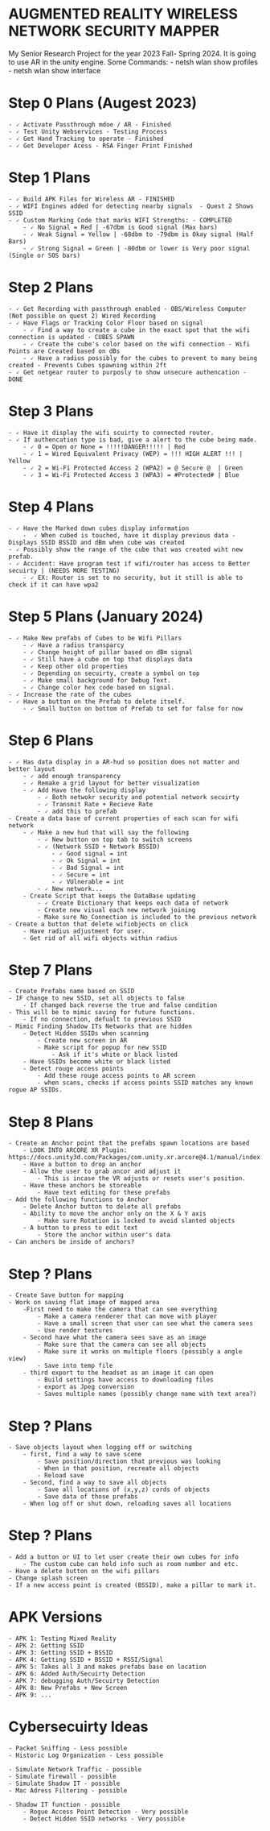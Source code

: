 # AUGMENTED REALITY WIRELESS NETWORK SECURITY MAPPER
 My Senior Research Project for the year 2023 Fall- Spring 2024. It is going to use AR in the unity engine. 
 Some Commands:
	- netsh wlan show profiles
	- netsh wlan show interface

# Step 0 Plans (Augest 2023)
	- 🗸 Activate Passthrough mdoe / AR - Finished
	- 🗸 Test Unity Webservices - Testing Process
	- 🗸 Get Hand Tracking to operate - Finished
	- 🗸 Get Developer Acess - RSA Finger Print Finished
	
# Step 1 Plans
	- 🗸 Build APK Files for Wireless AR - FINISHED
	- 🗸 WIFI Engines added for detecting nearby signals  - Quest 2 Shows SSID
	- 🗸 Custom Marking Code that marks WIFI Strengths: - COMPLETED
		- 🗸 No Signal = Red | -67dbm is Good signal (Max bars)
		- 🗸 Weak Signal = Yellow | -68dbm to -79dbm is Okay signal (Half Bars)
		- 🗸 Strong Signal = Green | -80dbm or lower is Very poor signal (Single or SOS bars)
		
# Step 2 Plans
	- 🗸 Get Recording with passthrough enabled - OBS/Wireless Computer (Not possible on quest 2) Wired Recording
	- 🗸 Have Flags or Tracking Color Floor based on signal
		- 🗸 Find a way to create a cube in the exact spot that the wifi connection is updated - CUBES SPAWN
		- 🗸 Create the cube's color based on the wifi connection - Wifi Points are Created based on dBs
		- 🗸 Have a radius possibly for the cubes to prevent to many being created - Prevents Cubes spawning within 2ft
	- 🗸 Get netgear router to purposly to show unsecure authencation - DONE

# Step 3 Plans
	- 🗸 Have it display the wifi scuirty to connected router.
	- 🗸 If authencation type is bad, give a alert to the cube being made.
		- 🗸 0 = Open or None = !!!!!DANGER!!!!! | Red
		- 🗸 1 = Wired Equivalent Privacy (WEP) = !!! HIGH ALERT !!! | Yellow
		- 🗸 2 = Wi-Fi Protected Access 2 (WPA2) = @ Secure @  | Green
		- 🗸 3 = Wi-Fi Protected Access 3 (WPA3) = #Protected# | Blue

# Step 4 Plans
	- 🗸 Have the Marked down cubes display information
		-  🗸 When cubed is touched, have it display previous data - Displays SSID BSSID and dBm when cube was created
	- 🗸 Possibly show the range of the cube that was created wiht new prefab. 
	- 🗸 Accident: Have program test if wifi/router has access to Better secuirty | (NEEDS MORE TESTING)
		- 🗸 EX: Router is set to no security, but it still is able to check if it can have wpa2

# Step 5 Plans (January 2024)
	- 🗸 Make New prefabs of Cubes to be Wifi Pillars
		- 🗸 Have a radius transparcy
		- 🗸 Change height of pillar based on dBm signal
		- 🗸 Still have a cube on top that displays data
		- 🗸 Keep other old properties
		- 🗸 Depending on secuirty, create a symbol on top
		- 🗸 Make small background for Debug Text.
		- 🗸 Change color hex code based on signal. 
	- 🗸 Increase the rate of the cubes
	- 🗸 Have a button on the Prefab to delete itself. 
		- 🗸 Small button on bottom of Prefab to set for false for now
	
	
# Step 6 Plans
	- 🗸 Has data display in a AR-hud so position does not matter and better layout
		- 🗸 add enough transparency 
		- 🗸 Remake a grid layout for better visualization
		- 🗸 Add Have the following display
			- 🗸 Both netwokr security and potential network secuirty
			- 🗸 Transmit Rate + Recieve Rate
			- 🗸 add this to prefab
	- Create a data base of current properties of each scan for wifi network
		- 🗸 Make a new hud that will say the following
			- 🗸 New button on top tab to switch screens
			- 🗸 (Network SSID + Network BSSID)
				- 🗸 Good signal = int 
				- 🗸 Ok Signal = int
				- 🗸 Bad Signal = int
				- 🗸 Secure = int
				- 🗸 VUlnerable = int
			- 🗸 New network...
		- Create Script that keeps the DataBase updating
			- 🗸 Create Dictionary that keeps each data of network
			- Create new visual each new network joining
			- Make sure No_Connection is included to the previous network
	- Create a button that delete wifiobjects on click
		- Have radius adjustment for user.
		- Get rid of all wifi objects within radius
		
# Step 7 Plans
	
	- Create Prefabs name based on SSID
	- IF change to new SSID, set all objects to false
		- If changed back reverse the true and false condition
	- This will be to mimic saving for future functions. 
		- If no connection, defualt to previous SSID
	- Mimic Finding Shadow ITs Networks that are hidden
		- Detect Hidden SSIDs when scanning
			- Create new screen in AR
			- Make script for popup for new SSID
				- Ask if it's white or black listed
		- Have SSIDs become white or black listed
		- Detect rouge access points 
			- Add these rouge access points to AR screen
			- when scans, checks if access points SSID matches any known rogue AP SSIDs.

# Step 8 Plans
	- Create an Anchor point that the prefabs spawn locations are based
		- LOOK INTO ARCORE XR Plugin: https://docs.unity3d.com/Packages/com.unity.xr.arcore@4.1/manual/index.html
		- Have a button to drop an anchor
		- Allow the user to grab ancor and adjust it 
			- This is incase the VR adjusts or resets user's position. 
		- Have these anchors be storeable
			- Have text editing for these prefabs
	- Add the following functions to Anchor
		- Delete Anchor button to delete all prefabs
		- Ability to move the anchor only on the X & Y axis
			- Make sure Rotation is locked to avoid slanted objects
		- A button to press to edit text
			- Store the anchor within user's data
	- Can anchors be inside of anchors? 
			
		
		
# Step ? Plans
	- Create Save button for mapping
	- Work on saving flat image of mapped area
		-First need to make the camera that can see everything
			- Make a camera renderer that can move with player
			- Have a small screen that user can see what the camera sees
			- Use render textures 
		- Second have what the camera sees save as an image
			- Make sure that the camera can see all objects
			- Make sure it works on multiple floors (possibly a angle view)
			- Save into temp file
		- third export to the headset as an image it can open
			- Build settings have access to downloading files
			- export as Jpeg conversion
			- Saves multiple names (possibly change name with text area?)
		
# Step ? Plans
	- Save objects layout when logging off or switching
		- first, find a way to save scene
			- Save position/direction that previous was looking
			- When in that position, recreate all objects
			- Reload save
		- Second, find a way to save all objects
			- Save all locations of (x,y,z) cords of objects
			- Save data of those prefabs 
		- When log off or shut down, reloading saves all locations 

# Step ? Plans
	- Add a button or UI to let user create their own cubes for info
		- The custom cube can hold info such as room number and etc. 
	- Have a delete button on the wifi pillars
	- Change splash screen 
	- If a new access point is created (BSSID), make a pillar to mark it.

# APK Versions
	- APK 1: Testing Mixed Reality 
	- APK 2: Getting SSID
	- APK 3: Getting SSID + BSSID
	- APK 4: Getting SSID + BSSID + RSSI/Signal
	- APK 5: Takes all 3 and makes prefabs base on location
	- APK 6: Added Auth/Secuirty Detection
	- APK 7: debugging Auth/Secuirty Detection
	- APK 8: New Prefabs + New Screen
	- APK 9: ...
	
# Cybersecuirty Ideas

	- Packet Sniffing - Less possible
	- Historic Log Organization - Less possible

	- Simulate Network Traffic - possible
	- Simulate firewall - possible
	- Simulate Shadow IT - possible
	- Mac Adress Filtering - possible
	
	- Shadow IT function - possible
		- Rogue Access Point Detection - Very possible
		- Detect Hidden SSID networks - Very possible
		
		

	